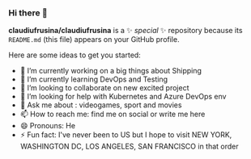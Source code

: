 ### Hi there 👋

**claudiufrusina/claudiufrusina** is a ✨ _special_ ✨ repository because its `README.md` (this file) appears on your GitHub profile.

Here are some ideas to get you started:

- 🔭 I’m currently working on a big things about Shipping
- 🌱 I’m currently learning DevOps and Testing
- 👯 I’m looking to collaborate on new excited project
- 🤔 I’m looking for help with Kubernetes and Azure DevOps env
- 💬 Ask me about : videogames, sport and movies
- 📫 How to reach me: find me on social or write me here
- 😄 Pronouns: He
- ⚡ Fun fact: I've never been to US but I hope to visit NEW YORK, WASHINGTON DC, LOS ANGELES, SAN FRANCISCO in that order

